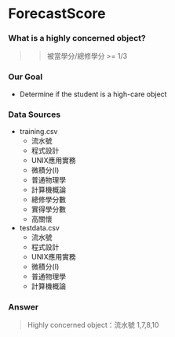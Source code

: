 ﻿# ForecastScore         

### What is a highly concerned object?
>> 被當學分/總修學分 >= 1/3

### Our Goal
+ Determine if the student is a high-care object

### Data Sources
+ training.csv
  +  流水號
  +  程式設計
  +  UNIX應用實務
  +  微積分(I)
  +  普通物理學
  +  計算機概論
  +  總修學分數
  +  實得學分數
  +  高關懷
+ testdata.csv
  +  流水號
  +  程式設計
  +  UNIX應用實務
  +  微積分(I)
  +  普通物理學
  +  計算機概論
### Answer 
 >Highly concerned object：流水號 1,7,8,10 


